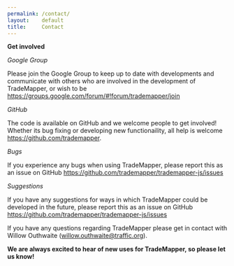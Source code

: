 ```yaml
---
permalink: /contact/
layout:    default
title:     Contact
---
```


__Get involved__

_Google Group_

Please join the Google Group to keep up to date with developments and communicate with others who are involved in the development of TradeMapper, or wish to be https://groups.google.com/forum/#!forum/trademapper/join

_GitHub_

The code is available on GitHub and we welcome people to get involved! Whether its bug fixing or developing new functionaility, all help is welcome https://github.com/trademapper. 

_Bugs_

If you experience any bugs when using TradeMapper, please report this as an issue on GitHub https://github.com/trademapper/trademapper-js/issues 

_Suggestions_

If you have any suggestions for ways in which TradeMapper could be developed in the future, please report this as an issue on GitHub https://github.com/trademapper/trademapper-js/issues

If you have any questions regarding TradeMapper please get in contact with Willow Outhwaite (willow.outhwaite@traffic.org). 

__We are always excited to hear of new uses for TradeMapper, so please let us know!__
